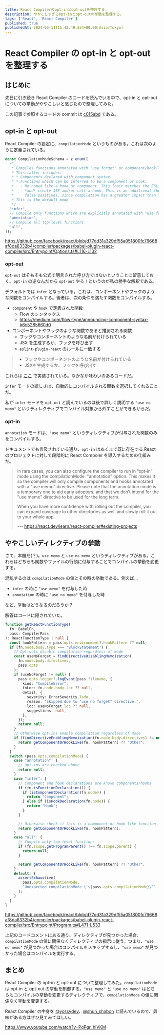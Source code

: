 ```yaml
---
title: React Compilerのopt-inとopt-outを整理する
description: ややこしすぎるopt-inとopt-outの挙動を整理する。
tags: ['React', 'React Compiler']
published: true
publishedAt: 2024-06-11T15:42:49.854+09:00[Asia/Tokyo]
---
```


# React Compiler の opt-in と opt-out を整理する

## はじめに

先日に引き続き React Compiler のコードを読んでいる中で、opt-in と opt-out についての挙動がややこしいと感じたので整理してみた。

この記事で参照するコードの commit は [c015abd](https://github.com/facebook/react/commit/c015abd9dc32e9604e992cf351f1e130fd2a0de0) である。

## opt-in と opt-out

React Compiler の設定に、`compilationMode` というものがある。これは次のように定義されている。

```ts:Options.ts
const CompilationModeSchema = z.enum([
  /*
   * Compiles functions annotated with "use forget" or component/hook-like functions.
   * This latter includes:
   * * Components declared with component syntax.
   * * Functions which can be inferred to be a component or hook:
   *   - Be named like a hook or component. This logic matches the ESLint rule.
   *   - *and* create JSX and/or call a hook. This is an additional check to help prevent
   *     false positives, since compilation has a greater impact than linting.
   * This is the default mode
   */
  "infer",
  // Compile only functions which are explicitly annotated with "use forget"
  "annotation",
  // Compile all top-level functions
  "all",
]);
```

https://github.com/facebook/react/blob/d77dd31a329df55a051800fc76668af8da8332b4/compiler/packages/babel-plugin-react-compiler/src/Entrypoint/Options.ts#L116-L132

### opt-out

`opt-out` はそもそも公式で明言された呼び方ではないということに留意しておく。`opt-in` の逆なんだから `opt-out` やろ！というのが私の勝手な解釈である。

デフォルトでは `infer` となっている。これは、コンポーネントやフックのような関数をコンパイルする。後者は、次の条件を満たす関数をコンパイルする。

- `component` や `hook` で定義された関数
  - Flow のシンタックス
  - https://medium.com/flow-type/announcing-component-syntax-b6c5285660d0
- コンポーネントやフックのような関数であると推測される関数
  - フックやコンポーネントのような名前が付けられている
  - JSX を生成するか、フックを呼び出す
  - `eslint-plugin-react` のルールに一致する

> - フックやコンポーネントのような名前が付けられている
> - JSXを生成するか、フックを呼び出す

これらは [ここ](https://github.com/facebook/react/blob/d77dd31a329df55a051800fc76668af8da8332b4/compiler/packages/babel-plugin-react-compiler/src/Entrypoint/Program.ts#L566-L787) で実装されている。なかなか味わいのあるコードだ。

`infer` モードの嬉しさは、自動的にコンパイルされる関数を選択してくれることだ。

私が `infer` モードを `opt-out` と読んでいるのは後で詳しく説明する `"use no memo"` というディレクティブでコンパイル対象から外すことができるからだ。

### opt-in

`annotation` モードは、`"use memo"` というディレクティブが付与された関数のみをコンパイルする。

ドキュメントでも言及されている通り、`opt-in` はあくまで既に存在する React のプロジェクトに対して段階的に React Compoler を導入するための仕組みだ。

> In rare cases, you can also configure the compiler to run in “opt-in” mode using the compilationMode: "annotation" option. This makes it so the compiler will only compile components and hooks annotated with a "use memo" directive. Please note that the annotation mode is a temporary one to aid early adopters, and that we don’t intend for the "use memo" directive to be used for the long term.
>
> When you have more confidence with rolling out the compiler, you can expand coverage to other directories as well and slowly roll it out to your whole app.
>
> --- https://react.dev/learn/react-compiler#existing-projects

## ややこしいディレクティブの挙動

さて、本題だ(？)。`use memo` と `use no memo` というディレクティブがある。これらはどちらも関数やファイルの行頭に付与することでコンパイルの挙動を変更する。

混乱するのは `compilationMode` の値とその時の挙動である。例えば...

- `infer` の時に `"use memo"` を付与した時
- `annotation` の時に `"use no memo"` を付与した時

など、挙動はどうなるのだろうか？

解答はコードに隠されていた。

```ts:Program.ts
function getReactFunctionType(
  fn: BabelFn,
  pass: CompilerPass
): ReactFunctionType | null {
  const hookPattern = pass.opts.environment?.hookPattern ?? null;
  if (fn.node.body.type === "BlockStatement") {
    // Opt-outs disable compilation regardless of mode
    const useNoForget = findDirectiveDisablingMemoization(
      fn.node.body.directives,
      pass.opts
    );
    if (useNoForget != null) {
      pass.opts.logger?.logEvent(pass.filename, {
        kind: "CompileError",
        fnLoc: fn.node.body.loc ?? null,
        detail: {
          severity: ErrorSeverity.Todo,
          reason: 'Skipped due to "use no forget" directive.',
          loc: useNoForget.loc ?? null,
          suggestions: null,
        },
      });
      return null;
    }
    // Otherwise opt-ins enable compilation regardless of mode
    if (findDirectiveEnablingMemoization(fn.node.body.directives) != null) {
      return getComponentOrHookLike(fn, hookPattern) ?? "Other";
    }
  }
  switch (pass.opts.compilationMode) {
    case "annotation": {
      // opt-ins are checked above
      return null;
    }
    case "infer": {
      // Component and hook declarations are known components/hooks
      if (fn.isFunctionDeclaration()) {
        if (isComponentDeclaration(fn.node)) {
          return "Component";
        } else if (isHookDeclaration(fn.node)) {
          return "Hook";
        }
      }

      // Otherwise check if this is a component or hook-like function
      return getComponentOrHookLike(fn, hookPattern);
    }
    case "all": {
      // Compile only top level functions
      if (fn.scope.getProgramParent() !== fn.scope.parent) {
        return null;
      }

      return getComponentOrHookLike(fn, hookPattern) ?? "Other";
    }
    default: {
      assertExhaustive(
        pass.opts.compilationMode,
        `Unexpected compilationMode \`${pass.opts.compilationMode}\``
      );
    }
  }
}
```

https://github.com/facebook/react/blob/d77dd31a329df55a051800fc76668af8da8332b4/compiler/packages/babel-plugin-react-compiler/src/Entrypoint/Program.ts#L471-L533

上記のコードコメントにある通り、ディレクティブが見つかった場合、`compilationMode` の値に関係なくディレクティブの指示に従う。つまり、`"use no memo"` が見つかった場合はコンパイルをスキップするし、`"use memo"` が見つかった場合はコンパイルを実行する。

## まとめ

React Compiler の opt-in と opt-out について整理してみた。`compilationMode` は opt-in と opt-out の挙動を制御する。`"use memo"` と `"use no memo"` はどちらもコンパイルの挙動を変更するディレクティブで、`compilationMode` の値に関係なく挙動を変更する。

React Compiler の中身を [@yossydev](https://twitter.com/yossydev)、[@shun_shobon](https://twitter.com/shun_shobon) と読んでいるので、興味がある方はぜひ見てみてほしい。

https://www.youtube.com/watch?v=PqPgr_hlVKM
